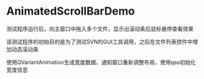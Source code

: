 # AnimatedScrollBarDemo

测试程序运行后，向主窗口中拖入多个文件，显示出滚动条后鼠标悬停查看效果

该测试程序的初始目的是为了测试SVN的GUI工具调用，之后在文件列表控件中增加动态滚动条

使用QVariantAnimation生成宽度数据，通知窗口重新调整布局，使用qss初始化宽度信息
